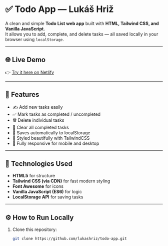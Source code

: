 # ✅ Todo App — Lukáš Hriž

A clean and simple **Todo List web app** built with **HTML, Tailwind CSS, and Vanilla JavaScript**.  
It allows you to add, complete, and delete tasks — all saved locally in your browser using `localStorage`.

---

## 🌐 Live Demo
👉 [Try it here on Netlify](https://golden-begonia-324726.netlify.app/)

---

## 🧰 Features

- ✍️ Add new tasks easily  
- ✅ Mark tasks as completed / uncompleted  
- 🗑️ Delete individual tasks  
- 🧹 Clear all completed tasks  
- 💾 Saves automatically to localStorage  
- 🎨 Styled beautifully with TailwindCSS  
- 📱 Fully responsive for mobile and desktop

---

## 🧠 Technologies Used

- **HTML5** for structure  
- **Tailwind CSS (via CDN)** for fast modern styling  
- **Font Awesome** for icons  
- **Vanilla JavaScript (ES6)** for logic  
- **LocalStorage API** for saving tasks

---

## ⚙️ How to Run Locally

1. Clone this repository:
   ```bash
   git clone https://github.com/lukashriz/todo-app.git
